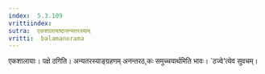 ```yaml
---
index:  5.3.109
vrittiindex: 
sutra:  एकशालायाष्ठजन्यतरस्याम्
vritti:  balamanorama 
---
```


एकशालायाः। पक्षे ठगिति। अन्यतरस्याङ्ग्रहणम् अनन्तरठ,कः समुच्चयार्थमिति भावः। `ठज्वे'त्येव सुवचम्। 

